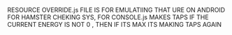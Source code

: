 RESOURCE OVERRIDE.js FILE IS FOR EMULATIING THAT URE ON ANDROID FOR HAMSTER CHEKING SYS,
FOR CONSOLE.js MAKES TAPS IF THE CURRENT ENERGY IS NOT 0 , THEN IF ITS MAX ITS MAKING TAPS AGAIN
